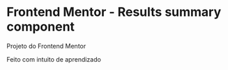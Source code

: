 # Frontend Mentor - Results summary component

Projeto do Frontend Mentor

Feito com intuito de aprendizado
